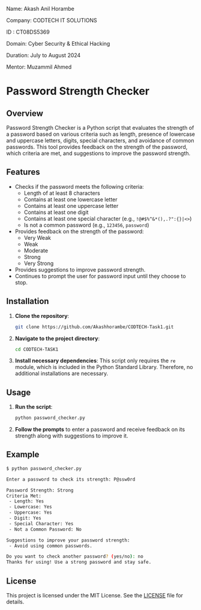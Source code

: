 Name: Akash Anil Horambe

Company: CODTECH IT SOLUTIONS

ID : CT08DS5369

Domain: Cyber Security & Ethical Hacking

Duration: July to August 2024

Mentor: Muzammil Ahmed



# Password Strength Checker

## Overview

Password Strength Checker is a Python script that evaluates the strength of a password based on various criteria such as length, presence of lowercase and uppercase letters, digits, special characters, and avoidance of common passwords. This tool provides feedback on the strength of the password, which criteria are met, and suggestions to improve the password strength.

## Features

- Checks if the password meets the following criteria:
  - Length of at least 8 characters
  - Contains at least one lowercase letter
  - Contains at least one uppercase letter
  - Contains at least one digit
  - Contains at least one special character (e.g., `!@#$%^&*(),.?":{}|<>`)
  - Is not a common password (e.g., `123456`, `password`)
- Provides feedback on the strength of the password:
  - Very Weak
  - Weak
  - Moderate
  - Strong
  - Very Strong
- Provides suggestions to improve password strength.
- Continues to prompt the user for password input until they choose to stop.

## Installation

1. **Clone the repository**:
   ```sh
   git clone https://github.com/Akashhorambe/CODTECH-Task1.git
   ```

2. **Navigate to the project directory**:
   ```sh
   cd CODTECH-TASK1
   ```

3. **Install necessary dependencies**:
   This script only requires the `re` module, which is included in the Python Standard Library. Therefore, no additional installations are necessary.

## Usage

1. **Run the script**:
   ```sh
   python password_checker.py
   ```

2. **Follow the prompts** to enter a password and receive feedback on its strength along with suggestions to improve it.

## Example

```sh
$ python password_checker.py

Enter a password to check its strength: P@ssw0rd

Password Strength: Strong
Criteria Met:
 - Length: Yes
 - Lowercase: Yes
 - Uppercase: Yes
 - Digit: Yes
 - Special Character: Yes
 - Not a Common Password: No

Suggestions to improve your password strength:
 - Avoid using common passwords.

Do you want to check another password? (yes/no): no
Thanks for using! Use a strong password and stay safe.
```



## License

This project is licensed under the MIT License. See the [LICENSE](LICENSE) file for details.


